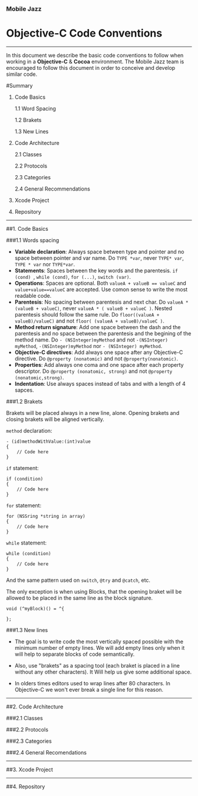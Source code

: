 ### Mobile Jazz 
# Objective-C Code Conventions
---
In this document we describe the basic code conventions to follow when working in a **Objective-C** & **Cocoa** environment. The Mobile Jazz team is encouraged to follow this document in order to conceive and develop similar code.

#Summary
1. Code Basics

	1.1 Word Spacing
	
	1.2 Brakets
	
	1.3 New Lines
	
2. Code Architecture

	2.1 Classes
	
	2.2 Protocols
	
	2.3 Categories
	
	2.4 General Recommendations

3. Xcode Project

4. Repository

---
##1. Code Basics

###1.1 Words spacing


- **Variable declaration**: Always space between type and pointer and no space between pointer and var name. Do `TYPE *var`, never `TYPE* var`, `TYPE * var` nor `TYPE*var`.
- **Statements**: Spaces between the key words and the parentesis. `if (cond) `, `while (cond)`, `for (...)`, `switch (var)`.
- **Operations**: Spaces are optional. Both `valueA + valueB == valueC` and `value+value==valueC` are accepted. Use comon sense to write the most readable code. 
- **Parentesis**: No spacing between parentesis and next char. Do `valueA * (valueB + valueC)`, never `valueA * ( valueB + valueC )`. Nested parentesis should follow the same rule. Do `floor((valueA + valueB)/valueC)` and not `floor( (valueA + valueB)/valueC )`.
- **Method return signature**: Add one space between the dash and the parentesis and no space between the parentesis and the begining of the method name. Do `- (NSInteger)myMethod` and not `-(NSInteger) myMethod`, `-(NSInteger)myMethod` nor `- (NSInteger) myMethod`.
- **Objective-C directives**: Add always one space after any Objective-C directive. Do `@property (nonatomic)` and not `@property(nonatomic)`.
- **Properties**: Add always one coma and one space after each property descriptor. Do `@property (nonatomic, strong)` and not `@property (nonatomic,strong)`. 
- **Indentation**: Use always spaces instead of tabs and with a length of 4 sapces.
 

###1.2 Brakets

Brakets will be placed always in a new line, alone. Opening brakets and closing brakets will be aligned vertically.

`method` declaration:

    - (id)methodWithValue:(int)value
    {
    	// Code here
    }

`if` statement:

    if (condition)
    {
    	// Code here
    }
    
`for` statement:

    for (NSSring *string in array)
    {
    	// Code here
    }
    
`while` statement:

    while (condition)
    {
    	// Code here
    }
    
And the same pattern used on `switch`, `@try` and `@catch`, etc.

The only exception is when using Blocks, that the opening braket will be allowed to be placed in the same line as the block signature.

    void (^myBlock)() = ^{
    
    };

###1.3 New lines

- The goal is to write code the most vertically spaced possible with the minimum number of empty lines. We will add empty lines only when it will help to separate blocks of code semantically.

- Also, use "brakets" as a spacing tool (each braket is placed in a line without any other characters). It Will help us give some additional space.

- In olders times editors used to wrap lines after 80 characters. In Objective-C we won't ever break a single line for this reason.

---
##2. Code Architecture

###2.1 Classes

###2.2 Protocols

###2.3 Categories

###2.4 General Recomendations

---
##3. Xcode Project


---
##4. Repository

